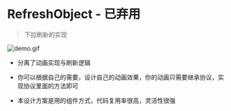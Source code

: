 # RefreshObject - 已弃用

> 下拉刷新的实现

![demo.gif](http://images0.cnblogs.com/blog2015/607542/201506/252234171584630.gif)

* 分离了动画实现与刷新逻辑

* 你可以根据自己的需要，设计自己的动画效果，你的动画只需要继承协议，实现协议里面的方法即可

* 本设计方案是用的组件方式，代码复用率很高，灵活性很强



